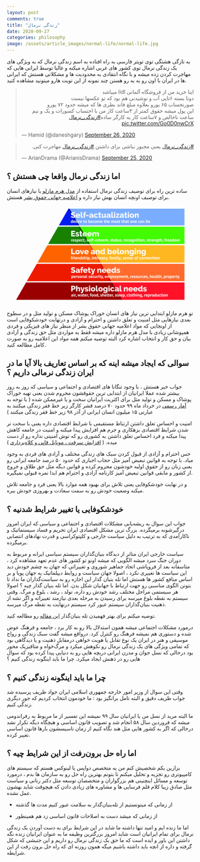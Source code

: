 ```yaml
---
layout: post
comments: true
title: "زندگی نرمال"
date: 2020-09-27
categories: philosophy
image: /assets/article_images/normal-life/normal-life.jpg
---
```




به تازگی هشتگی توی تویتر فارسی به راه افتاده به اسم زندگی نرمال که به ویژگی های یک زندگی نرمال توی کشور های غربی اشاره میکنه و غالبا توسط ایرانی هایی که مهاجرت کردن زده میشه و با نگاه انتقادی به محدودیت ها و مشکلاتی هستش که ایرانی ها در ایران با اون رو به به رو هستن چند نمونه از این تویت هارو میتونید مشاهده کنید.

<blockquote class="twitter-tweet"><p lang="fa" dir="rtl">اینا خرید من از فروشگاه آلمانی lidl میباشد<br>دوتا بسته ۶تایی آب و نوشیدنی هم بود که تو عکسها نیست<br>صورتحساب ۶۵ یورو بعلاوه مبلغ فاند بطری ها که میشه حدود ٧٢ یورو <br>این پول میشه حقوق کمتر از ٣ساعت کار من با احتساب کسورات و یک و نیم ساعت ناخالص و ٧ساعت کار یه کارگر ساده<a href="https://twitter.com/hashtag/%D8%B2%D9%86%D8%AF%DA%AF%DB%8C_%D9%86%D8%B1%D9%85%D8%A7%D9%84?src=hash&amp;ref_src=twsrc%5Etfw">#زندگی_نرمال</a> <a href="https://t.co/Go0D0nwCrX">pic.twitter.com/Go0D0nwCrX</a></p>&mdash; Hamid (@daneshgary) <a href="https://twitter.com/daneshgary/status/1309865918869237760?ref_src=twsrc%5Etfw">September 26, 2020</a></blockquote> <script async src="https://platform.twitter.com/widgets.js" charset="utf-8"></script>
<blockquote class="twitter-tweet"><p lang="fa" dir="rtl"><a href="https://twitter.com/hashtag/%D8%B2%D9%86%D8%AF%DA%AF%DB%8C_%D9%86%D8%B1%D9%85%D8%A7%D9%84?src=hash&amp;ref_src=twsrc%5Etfw">#زندگی_نرمال</a> یعنی مجبور نباشی برای داشتن <a href="https://twitter.com/hashtag/%D8%B2%D9%86%D8%AF%DA%AF%DB%8C_%D9%86%D8%B1%D9%85%D8%A7%D9%84?src=hash&amp;ref_src=twsrc%5Etfw">#زندگی_نرمال</a> مهاجرت کنی.</p>&mdash; ArianDrama (@ArianisDrama) <a href="https://twitter.com/ArianisDrama/status/1309424941293547520?ref_src=twsrc%5Etfw">September 25, 2020</a></blockquote> <script async src="https://platform.twitter.com/widgets.js" charset="utf-8"></script>


## اما زندگی نرمال واقعا چی هستش ؟ 


ساده ترین راه برای توصیف زندگی نرمال استفاده از [مدل هرم مازلو](https://fa.wikipedia.org/wiki/%D9%87%D8%B1%D9%85_%D8%B3%D9%84%D8%B3%D9%84%D9%87%E2%80%8C%D9%85%D8%B1%D8%A7%D8%AA%D8%A8_%D9%86%DB%8C%D8%A7%D8%B2%D9%87%D8%A7%DB%8C_%D9%85%D8%B2%D9%84%D9%88) یا نیازهای انسان برای توصیف اونچه انسان بهش نیاز داره و [اعلامیه جهانی حقوق بشر](https://fa.wikipedia.org/wiki/%D8%A7%D8%B9%D9%84%D8%A7%D9%85%DB%8C%D9%87_%D8%AC%D9%87%D8%A7%D9%86%DB%8C_%D8%AD%D9%82%D9%88%D9%82_%D8%A8%D8%B4%D8%B1) هستش.

![هرم مازلو](/assets/article_images/normal-life/Maslows-Hierarchy-of-Needs.jpg/)

تو هرم مازلو ابتدایی ترین نیاز های انسان خوراک پوشاک مسکن و تولید مثل و در سطوح بعدی نیازهایی مثل امنیت و تعلق داشتن و احترام و آزادی و درنهایت خودشکوفایی است 
از اونجایی که مواد اعلامیه جهانی حقوق بشر از منظر نیاز های فیزیکی و فردی همپوشانی زیادی با مدل هرم مازلو داره میشه فقط به مواردی مثل حق زندگی و آزادی بیان و حق کار و انتخاب اشاره کرد البته توصیه میکنم همه مواد این اعلامیه رو به صورت کامل مطالعه کنید. 

## سوالی که ایجاد میشه اینه که بر اساس تعاریف بالا آیا ما در ایران زندگی نرمالی داریم ؟ 

جواب خیر هستش ،‌ با وجود تنگانا های اقتصادی و اجتماعی و سیاسی که روز به روز بیشتر شده عملا ایرانیان از ابتدایی ترین حقوقشون محروم شدن 
یعنی تهیه خوراک پوشاک و مسکن و تولید مثل  برای اکثریت ایرانیان سخت و یا غیرممکن شده ( با توجه به [آمار رسمی](https://shahraranews.ir/0007aF) در خرداد ماه ۹۹ حدود ۷۰ درصد قشر کارگر زیر خط فقر زندگی میکنند به عبارتی ۱۵ میلیون انسان ایرانی از آذر ۹۸ زیر خط فقر زندگی میکنند )

امنیت و احساس تعلق داشتن ارتباط مستقیمی با شرایط اقتصادی داره یعنی با سخت تر شدن شرایط اقتصادی بزهکاری و جرم هم افزایش پیدا میکنه و امنیت در جامعه کاهش پیدا میکنه و فرد احساس تعلق داشتن به کشوری رو که توش امنیتی نداره رو از دست میده. ( [افزایش سرقت ، موبایل قاپی و کلاه‌برداری](https://www.yjc.ir/00VBCq) )
 
حس احترام و آزادی از قبول کردن سبک های زندگی مختلف و آزادی های فردی به وجود میاد. با توجه به قوانین تبعیض آمیز مثل حجاب اجباری که حدود ۵۰ درصد جامعه ایرانی رو یعنی زنان رو از حقوق اولیه خودشون محروم کرده و قوانین دیگه مثل حق طلاق و خروج از کشور و مابقی قوانین تبعیض آمیز کارنامه آزادی و احترام هم ابدا نمره قبولی نمیگیره. 

و در نهایت خودشکوفایی یعنی تلاش برای بهبود همه موارد بالا یعنی فرد و جامعه تلاش میکنه وضعیت خودش رو به سمت سعادت و بهروزی خودش ببره.

## خودشکوفایی یا تغییر شرایط شدنیه ؟

جواب این سوال به ریشه‌یابی مشکلات اقتصادی و اجتماعی و سیاسی که ایران امروز درگیرشونه برمیگرده. 
بزرگ ترین مشکل اقتصادی ایران تحریم و فساد سیستماتیک و ناکارآمدی که به ترتیب به دلیل سیاست خارجی و کلپتوکراسی و قدرت نهادهای انتصابی برمیگرده. 

سیاست خارجی ایران متاثر از دیدگاه بنیان‌گذاران سیستم سیاسی ایرانه و مربوط به دوران جنگ سرد میشه الگویی که میشه اونو تو کشور های عدم تعهد مشاهده کرد ، متاسفانه بعد از فروپاشی اتحاد جماهیر شوروی و تغییراتی که جهان به چشم خودش دید این سیاست ها تغییری نکرد ، اصولا جهان سیاست و روابط دیپلماتیک یه جهان پویا و بر اساس منافع کشور ها هستش اما تله بنیان گذار این اجازه رو به سیاست‌گذاران ما نداد تا بتونن الگوی مناسبی رو جهت ارتباط با جهانیان شکل بدن. 
اما تله بنیان گذار چیه ؟ 
اصولا هر سیستمی مراحل مختلف رشد خودش رو داره، تولد ، رشد ، بلوغ و مرگ. وقتی سیستم به نقطه بلوغ میرسه برای رسیدن به مرحله بعدی نیازمند تغییراته و اگر نشه از ذهنیت بنیان‌گذاران سیستم عبور کرد سیستم درنهایت به نقطه مرگ میرسه. 

توصیه میکنم برای بهتر فهمیدن تله بنیان‌گذار [این مقاله](http://iraneconomist.com/fa/news/41259/%D8%AA%D9%84%D9%87-%D8%A8%D9%86%DB%8C%D8%A7%D9%86%DA%AF%D8%B0%D8%A7%D8%B1-%D8%A8%D8%A7-%D8%AC%D9%88%D8%A7%D9%85%D8%B9-%DA%86%D9%87-%D9%85%DB%8C%E2%80%8C%DA%A9%D9%86%D8%AF) رو مطالعه کنید.

درمورد مشکلات اجتماعی میشه همون استدلال بالا رو به کار برد ، جامعه و فرهنگ عوض شده و دستوری هم نمیشه فرهنگ رو کنترل کرد. درواقع میشه گفت سبک زندگی و رواج موسیقی و هنر در ایران یک نوع تقابل یا هویت خواهی درمقابل ذهنیت و یا دیدگاهی بود که تمامی ویژگی های یک زندگی نرمال رو نکوهش میکرد و مرگ‌خواه و متافیزیک محور بود درحالی که نسل جوان و مدرن ایرانی دریچه هایی رو به دنیایی پیدا کرده بود که سوال هایی رو در ذهنش ایجاد میکرد. چرا ما باید اینگونه زندگی کنیم ؟ 

## چرا ما باید اینگونه زندگی کنیم ؟ 

<div id="14976894248"><script type="text/JavaScript" src="https://www.aparat.com/embed/Vmc8t?data[rnddiv]=14976894248&data[responsive]=yes"></script></div>


وقتی این سوال از وزیر امور خارجه جمهوری اسلامی ایران جواد ظریف پرسیده شد جواب ظریف دقیق و البته تامل برانگیز بود : ما خودمون انتخاب کردیم که جور دیگری زندگی کنیم. 

ما البته مرید از نسل من یا ایرانیان سال ۹۹ نمیشه این تفسیر از ما مربوط به رفراندومی میشه که فروردین سال ۵۸ انجام شد  و تصویب قانون اساسی و هیچگاه دیگه تکرار نشد درحالی که اگر به کشور هایی مثل هند نگاه کنیم از زمان تاسیسشون بارها قانون اساسی تغییر کرده.

## اما راه حل برون‌رفت از این شرایط چیه ؟ 


بزارین یکم شخصیش کنم
من یه متخصص دواپس یا لینوکس هستم که سیستم های کامپیوتری رو تجزیه و تحلیل میکنم تا بتونم بهترین راه حل رو به سازمان ها بدم  ، درمورد توسعه و مسائل اینچنینی هم بزرگواران و متخصصان توسعه مثل دکتر رنانی  و سیاست مثل صادق زیبا کلام قلم فرسایی ها و مشاوره های زیادی دادن که هیچوقت شاید بهشون عمل نشده. 

* از زمانی که میتونستیم از تله‌بنیان‌گذار به سلامت عبور کنیم مدت ها گذشته 

* از زمانی که میشد دست به اصلاحات قانون اساسی زد هم همینطور 

اما ما زنده ایم و امید تنها داشته ما شاید در این شرایط برای به دست آوردن یک زندگی نرمال برای تمام ایرانیان است 
شاید امروز بزرگترین وظیفه ما به عنوان ایرانیان زنده نگه داشتن این باور و ایده است که ما حق یک زندگی نرمال رو داریم و این جنبشی که شکل گرفته و داره از انچه باید داشته باشیم میگه همون روزنه ای که راه حل برون رفت از این شرایطه.
